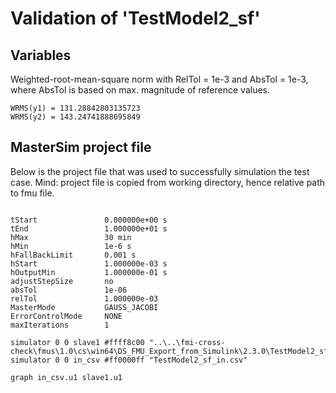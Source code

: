 # Validation of 'TestModel2_sf'

## Variables
Weighted-root-mean-square norm with RelTol = 1e-3 and AbsTol = 1e-3, where
AbsTol is based on max. magnitude of reference values.

```
WRMS(y1) = 131.28842803135723
WRMS(y2) = 143.24741888695849
```

## MasterSim project file

Below is the project file that was used to successfully simulation the test case.
Mind: project file is copied from working directory, hence relative path to fmu file.

```

tStart               0.000000e+00 s
tEnd                 1.000000e+01 s
hMax                 30 min
hMin                 1e-6 s
hFallBackLimit       0.001 s
hStart               1.000000e-03 s
hOutputMin           1.000000e-01 s
adjustStepSize       no
absTol               1e-06
relTol               1.000000e-03
MasterMode           GAUSS_JACOBI
ErrorControlMode     NONE
maxIterations        1

simulator 0 0 slave1 #ffff8c00 "..\..\fmi-cross-check\fmus\1.0\cs\win64\DS_FMU_Export_from_Simulink\2.3.0\TestModel2_sf\TestModel2_sf.fmu"
simulator 0 0 in_csv #ff0000ff "TestModel2_sf_in.csv"

graph in_csv.u1 slave1.u1

```

